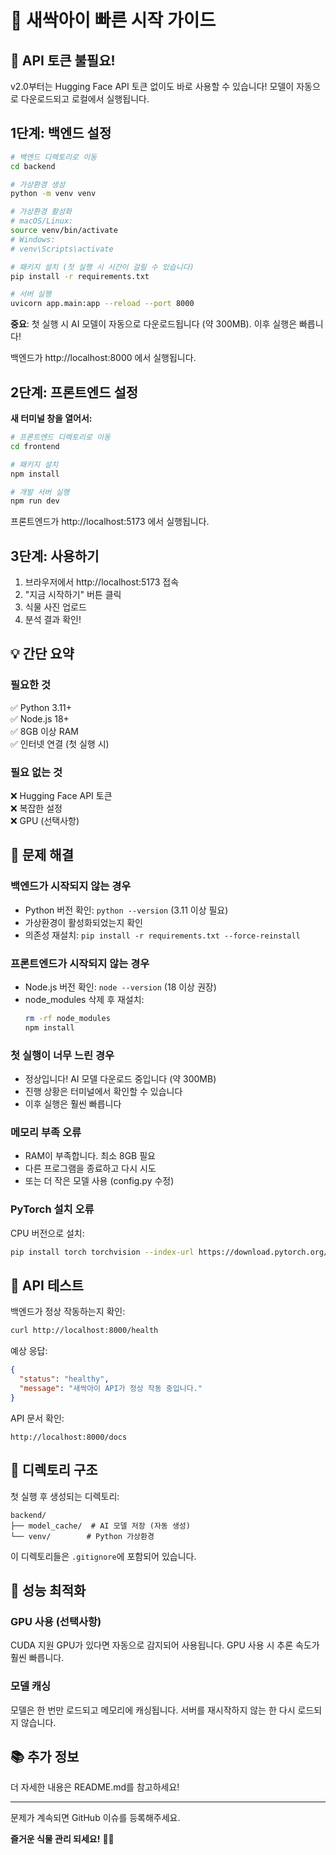 # 🚀 새싹아이 빠른 시작 가이드

## 🎉 API 토큰 불필요!

v2.0부터는 Hugging Face API 토큰 없이도 바로 사용할 수 있습니다!
모델이 자동으로 다운로드되고 로컬에서 실행됩니다.

## 1단계: 백엔드 설정

```bash
# 백엔드 디렉토리로 이동
cd backend

# 가상환경 생성
python -m venv venv

# 가상환경 활성화
# macOS/Linux:
source venv/bin/activate
# Windows:
# venv\Scripts\activate

# 패키지 설치 (첫 실행 시 시간이 걸릴 수 있습니다)
pip install -r requirements.txt

# 서버 실행
uvicorn app.main:app --reload --port 8000
```

**중요**: 첫 실행 시 AI 모델이 자동으로 다운로드됩니다 (약 300MB).
이후 실행은 빠릅니다!

백엔드가 http://localhost:8000 에서 실행됩니다.

## 2단계: 프론트엔드 설정

**새 터미널 창을 열어서:**

```bash
# 프론트엔드 디렉토리로 이동
cd frontend

# 패키지 설치
npm install

# 개발 서버 실행
npm run dev
```

프론트엔드가 http://localhost:5173 에서 실행됩니다.

## 3단계: 사용하기

1. 브라우저에서 http://localhost:5173 접속
2. "지금 시작하기" 버튼 클릭
3. 식물 사진 업로드
4. 분석 결과 확인!

## 💡 간단 요약

### 필요한 것
✅ Python 3.11+  
✅ Node.js 18+  
✅ 8GB 이상 RAM  
✅ 인터넷 연결 (첫 실행 시)  

### 필요 없는 것
❌ Hugging Face API 토큰  
❌ 복잡한 설정  
❌ GPU (선택사항)  

## 🔧 문제 해결

### 백엔드가 시작되지 않는 경우
- Python 버전 확인: `python --version` (3.11 이상 필요)
- 가상환경이 활성화되었는지 확인
- 의존성 재설치: `pip install -r requirements.txt --force-reinstall`

### 프론트엔드가 시작되지 않는 경우
- Node.js 버전 확인: `node --version` (18 이상 권장)
- node_modules 삭제 후 재설치:
  ```bash
  rm -rf node_modules
  npm install
  ```

### 첫 실행이 너무 느린 경우
- 정상입니다! AI 모델 다운로드 중입니다 (약 300MB)
- 진행 상황은 터미널에서 확인할 수 있습니다
- 이후 실행은 훨씬 빠릅니다

### 메모리 부족 오류
- RAM이 부족합니다. 최소 8GB 필요
- 다른 프로그램을 종료하고 다시 시도
- 또는 더 작은 모델 사용 (config.py 수정)

### PyTorch 설치 오류
CPU 버전으로 설치:
```bash
pip install torch torchvision --index-url https://download.pytorch.org/whl/cpu
```

## 🎯 API 테스트

백엔드가 정상 작동하는지 확인:
```bash
curl http://localhost:8000/health
```

예상 응답:
```json
{
  "status": "healthy",
  "message": "새싹아이 API가 정상 작동 중입니다."
}
```

API 문서 확인:
```
http://localhost:8000/docs
```

## 📂 디렉토리 구조

첫 실행 후 생성되는 디렉토리:
```
backend/
├── model_cache/  # AI 모델 저장 (자동 생성)
└── venv/        # Python 가상환경
```

이 디렉토리들은 `.gitignore`에 포함되어 있습니다.

## 🚀 성능 최적화

### GPU 사용 (선택사항)
CUDA 지원 GPU가 있다면 자동으로 감지되어 사용됩니다.
GPU 사용 시 추론 속도가 훨씬 빠릅니다.

### 모델 캐싱
모델은 한 번만 로드되고 메모리에 캐싱됩니다.
서버를 재시작하지 않는 한 다시 로드되지 않습니다.

## 📚 추가 정보

더 자세한 내용은 README.md를 참고하세요!

---

문제가 계속되면 GitHub 이슈를 등록해주세요.

**즐거운 식물 관리 되세요!** 🌱✨
